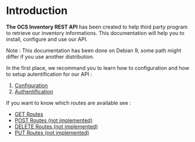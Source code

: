 # Introduction

**The OCS Inventory REST API** has been created to help third party program to retrieve our inventory informations. This documentation will help you to  install, configure and use our API. 

Note : This documentation has been done on Debian 9, some path might differ if you use another distribution.

In the first place, we recommand you to learn how to configuration and how to setup autentification for our API :
1. [Configuration](Configuration.md)
2. [Authentification](Authentification.md)

If you want to know which routes are available see : 
* [GET Routes](GET-Routes.md)
* [POST Routes (not implemented)](POST-Routes.md)
* [DELETE Routes (not implemented)](DELETE-Routes.md)
* [PUT Routes (not implemented)](PUT-Routes.md)
